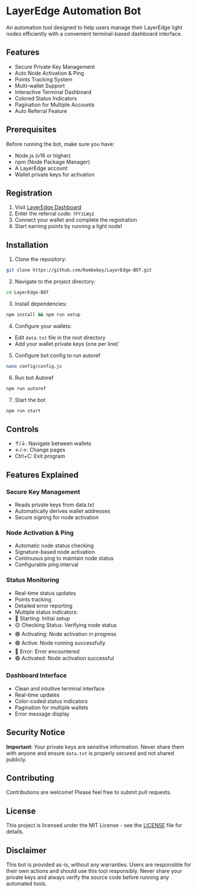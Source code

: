 # LayerEdge Automation Bot

An automation tool designed to help users manage their LayerEdge light nodes efficiently with a convenient terminal-based dashboard interface.

## Features

- Secure Private Key Management
- Auto Node Activation & Ping
- Points Tracking System
- Multi-wallet Support
- Interactive Terminal Dashboard
- Colored Status Indicators
- Pagination for Multiple Accounts
- Auto Referral Feature

## Prerequisites

Before running the bot, make sure you have:

- Node.js (v16 or higher)
- npm (Node Package Manager)
- A LayerEdge account
- Wallet private keys for activation

## Registration

1. Visit [LayerEdge Dashboard](https://dashboard.layeredge.io)
2. Enter the referral code: `7FYJLWy2`
3. Connect your wallet and complete the registration
4. Start earning points by running a light node!

## Installation

1. Clone the repository:

```bash
git clone https://github.com/Rambeboy/LayerEdge-BOT.git
```

2. Navigate to the project directory:

```bash
cd LayerEdge-BOT
```

3. Install dependencies:

```bash
npm install && npm run setup
```

4. Configure your wallets:
- Edit `data.txt` file in the root directory
- Add your wallet private keys (one per line)`

5. Configure bot config to run autoref
```bash
nano config/config.js
```

6. Run bot Autoref
```bash
npm run autoref
```

7. Start the bot
```bash
npm run start
```

## Controls

- ↑/↓: Navigate between wallets
- ←/→: Change pages
- Ctrl+C: Exit program

## Features Explained

### Secure Key Management

- Reads private keys from data.txt
- Automatically derives wallet addresses
- Secure signing for node activation

### Node Activation & Ping

- Automatic node status checking
- Signature-based node activation
- Continuous ping to maintain node status
- Configurable ping interval

### Status Monitoring

- Real-time status updates
- Points tracking
- Detailed error reporting
- Multiple status indicators:
- 🔵 Starting: Initial setup
- 🟡 Checking Status: Verifying node status
- 🟣 Activating: Node activation in progress
- 🟢 Active: Node running successfully
- 🔴 Error: Error encountered
- 🟢 Activated: Node activation successful

### Dashboard Interface

- Clean and intuitive terminal interface
- Real-time updates
- Color-coded status indicators
- Pagination for multiple wallets
- Error message display

## Security Notice

**Important**: Your private keys are sensitive information. Never share them with anyone and ensure `data.txt` is properly secured and not shared publicly.

## Contributing

Contributions are welcome! Please feel free to submit pull requests.

## License

This project is licensed under the MIT License - see the [LICENSE](LICENSE) file for details.

## Disclaimer

This bot is provided as-is, without any warranties. Users are responsible for their own actions and should use this tool responsibly. Never share your private keys and always verify the source code before running any automated tools.
